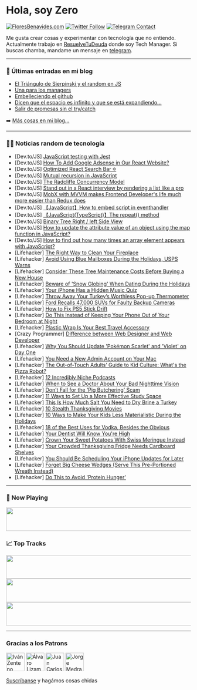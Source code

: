 # Hola, soy Zero

[![FloresBenavides.com](https://img.shields.io/website?down_message=oops&label=MiBlog&style=for-the-badge&up_message=online&url=https%3A%2F%2Ffloresbenavides.com)](https://floresbenavides.com) [![Twitter Follow](https://img.shields.io/twitter/follow/ZeroDragon?color=%231DA1F2&label=Follow&logo=twitter&logoColor=ffffff&style=for-the-badge)](https://twitter.com/zerodragon) [![Telegram Contact](https://img.shields.io/badge/escr%C3%ADbeme-ZeroDragon-%2326A5E4?style=for-the-badge&logo=telegram)](https://t.me/zerodragon)

Me gusta crear cosas y experimentar con tecnología que no entiendo.
Actualmente trabajo en [ResuelveTuDeuda](http://github.com/resuelve) donde soy Tech Manager.
Si buscas chamba, mandame un mensaje en [telegram](https://t.me/zerodragon).

---

### 📕 Últimas entradas en mi blog
<!-- BLOG-POST-LIST:START -->
- [El Triángulo de Sierpinski y el random en JS](https://floresbenavides.com/el-triangulo-de-sierpinski-y-el-random-en-js/)
- [Una para los managers](https://floresbenavides.com/una-para-los-managers/)
- [Embelleciendo el github](https://floresbenavides.com/embelleciendo-el-github/)
- [Dicen que el espacio es infinito y que se está expandiendo…](https://floresbenavides.com/dicen-que-el-espacio-es-infinito-y-que-se-esta-expandiendo/)
- [Salir de promesas sin el try/catch](https://floresbenavides.com/salir-de-promesas-sin-el-try-catch/)
<!-- BLOG-POST-LIST:END -->

➡️ [Más cosas en mi blog...](https://floresbenavides.com)

---

### 👨‍💻 Noticias random de tecnología
<!-- TECH-POSTS:START -->
- [Dev.to/JS] [JavaScript testing with Jest](https://dev.to/gulyapulya/javascript-testing-with-jest-5cke)
- [Dev.to/JS] [How To Add Google Adsense in Our React Website?](https://dev.to/radhe65gupta/how-to-add-google-adsense-in-our-react-website-55j5)
- [Dev.to/JS] [Optimized React Search Bar 🔯](https://dev.to/purohitdheeraj/optimized-react-search-bar-5em6)
- [Dev.to/JS] [Mutual recursion in JavaScript](https://dev.to/andyrewlee/mutual-recursion-in-javascript-1mgh)
- [Dev.to/JS] [The Radcliffe Concurrency Model](https://dev.to/deanius/the-radcliffe-concurrency-model-3ll8)
- [Dev.to/JS] [Stand out in a React interview by rendering a list like a pro](https://dev.to/andyrewlee/stand-out-in-a-react-interview-by-rendering-a-list-like-a-pro-1cn5)
- [Dev.to/JS] [MobX with MVVM makes Frontend Developer&#39;s life much more easier than Redux does](https://dev.to/yoskutik/mobx-with-mvvm-makes-frontend-developers-life-much-more-easier-than-redux-does-547j)
- [Dev.to/JS] [【JavaScript】How to embed script in eventhandler](https://dev.to/aquacat/javascript-how-to-embed-script-in-eventhandler-2ae6)
- [Dev.to/JS] [【JavaScript&lpar;TypeScript&rpar;】The repeat&lpar;&rpar; method](https://dev.to/aquacat/javascripttypescript-the-repeat-method-27mp)
- [Dev.to/JS] [Binary Tree Right / left Side View](https://dev.to/zeeshanali0704/binary-tree-right-side-view-20jo)
- [Dev.to/JS] [How to update the attribute value of an object using the map function in JavaScript?](https://dev.to/aumayeung/how-to-update-the-attribute-value-of-an-object-using-the-map-function-in-javascript-1737)
- [Dev.to/JS] [How to find out how many times an array element appears with JavaScript?](https://dev.to/aumayeung/how-to-find-out-how-many-times-an-array-element-appears-with-javascript-3bnf)
- [Lifehacker] [The Right Way to Clean Your Fireplace](https://lifehacker.com/the-right-way-to-clean-your-fireplace-1849773210)
- [Lifehacker] [Avoid Using Blue Mailboxes During the Holidays, USPS Warns](https://lifehacker.com/avoid-using-blue-mailboxes-during-the-holidays-usps-wa-1849773201)
- [Lifehacker] [Consider These Tree Maintenance Costs Before Buying a New House](https://lifehacker.com/consider-these-tree-maintenance-costs-before-buying-a-n-1849773194)
- [Lifehacker] [Beware of &#39;Snow Globing&#39; When Dating During the Holidays](https://lifehacker.com/beware-of-snow-globing-when-dating-during-the-holidays-1849768804)
- [Lifehacker] [Your iPhone Has a Hidden Music Quiz](https://lifehacker.com/your-iphone-has-a-hidden-music-quiz-1849774243)
- [Lifehacker] [Throw Away Your Turkey’s Worthless Pop-up Thermometer](https://lifehacker.com/throw-away-your-turkey-s-worthless-pop-up-thermometer-1849774059)
- [Lifehacker] [Ford Recalls 47,000 SUVs for Faulty Backup Cameras](https://lifehacker.com/ford-recalls-47-000-suvs-for-faulty-backup-cameras-1849773797)
- [Lifehacker] [How to Fix PS5 Stick Drift](https://lifehacker.com/how-to-fix-ps5-stick-drift-1849773700)
- [Lifehacker] [Do This Instead of Keeping Your Phone Out of Your Bedroom at Night](https://lifehacker.com/do-this-instead-of-keeping-your-phone-out-of-your-bedro-1849773354)
- [Lifehacker] [Plastic Wrap Is Your Best Travel Accessory](https://lifehacker.com/plastic-wrap-is-your-best-travel-accessory-1849773228)
- [Crazy Programmer] [Difference between Web Designer and Web Developer](https://www.thecrazyprogrammer.com/2022/11/difference-between-web-designer-and-web-developer.html)
- [Lifehacker] [Why You Should Update &#39;Pokémon Scarlet&#39; and &#39;Violet&#39; on Day One](https://lifehacker.com/why-you-should-update-pokemon-scarlet-and-violet-on-day-1849772911)
- [Lifehacker] [You Need a New Admin Account on Your Mac](https://lifehacker.com/you-need-a-new-admin-account-on-your-mac-1849772119)
- [Lifehacker] [The Out-of-Touch Adults’ Guide to Kid Culture: What&#39;s the Pizza Robot?](https://lifehacker.com/what-is-the-pizza-robot-1849773091)
- [Lifehacker] [12 Incredibly Niche Podcasts](https://lifehacker.com/12-incredibly-niche-podcasts-1849759822)
- [Lifehacker] [When to See a Doctor About Your Bad Nighttime Vision](https://lifehacker.com/when-to-see-a-doctor-about-your-bad-nighttime-vision-1849771070)
- [Lifehacker] [Don’t Fall for the ‘Pig Butchering’ Scam](https://lifehacker.com/don-t-fall-for-the-pig-butchering-scam-1849769412)
- [Lifehacker] [11 Ways to Set Up a More Effective Study Space](https://lifehacker.com/11-ways-to-set-up-a-more-effective-study-space-1849769797)
- [Lifehacker] [This Is How Much Salt You Need to Dry Brine a Turkey](https://lifehacker.com/this-is-how-much-salt-you-need-to-dry-brine-a-turkey-1849770121)
- [Lifehacker] [10 Stealth Thanksgiving Movies](https://lifehacker.com/10-stealth-thanksgiving-movies-1849769620)
- [Lifehacker] [10 Ways to Make Your Kids Less Materialistic During the Holidays](https://lifehacker.com/10-ways-to-make-your-kids-less-materialistic-during-the-1849768779)
- [Lifehacker] [18 of the Best Uses for Vodka, Besides the Obvious](https://lifehacker.com/18-of-the-best-uses-for-vodka-besides-the-obvious-1849769532)
- [Lifehacker] [Your Dentist Will Know You&#39;re High](https://lifehacker.com/your-dentist-will-know-youre-high-1849769697)
- [Lifehacker] [Crown Your Sweet Potatoes With Swiss Meringue Instead](https://lifehacker.com/crown-your-sweet-potatoes-with-swiss-meringue-instead-1849769356)
- [Lifehacker] [Your Crowded Thanksgiving Fridge Needs Cardboard Shelves](https://lifehacker.com/your-crowded-thanksgiving-fridge-needs-cardboard-shelve-1849769219)
- [Lifehacker] [You Should Be Scheduling Your iPhone Updates for Later](https://lifehacker.com/you-should-be-scheduling-your-iphone-updates-for-later-1849768674)
- [Lifehacker] [Forget Big Cheese Wedges &lpar;Serve This Pre-Portioned Wreath Instead&rpar;](https://lifehacker.com/forget-big-cheese-wedges-serve-this-pre-portioned-wrea-1849768125)
- [Lifehacker] [Do This to Avoid &#39;Protein Hunger&#39;](https://lifehacker.com/do-this-to-avoid-protein-hunger-1849768279)<!-- TECH-POSTS:END -->

---

### 🎵 Now Playing
<a href="https://spotify-now-playing-dun.vercel.app/now-playing?open"><img src="https://spotify-now-playing-dun.vercel.app/now-playing" width="540" height="64"></a>

### 📈 Top Tracks
<a href="https://spotify-now-playing-dun.vercel.app/top-tracks?i=1&open"><img src="https://spotify-now-playing-dun.vercel.app/top-tracks?i=1" width="540" height="64"></a>
<a href="https://spotify-now-playing-dun.vercel.app/top-tracks?i=2&open"><img src="https://spotify-now-playing-dun.vercel.app/top-tracks?i=2" width="540" height="64"></a>
<a href="https://spotify-now-playing-dun.vercel.app/top-tracks?i=3&open"><img src="https://spotify-now-playing-dun.vercel.app/top-tracks?i=3" width="540" height="64"></a>

---

### Gracias a los Patrons
[<img src="https://avatars.githubusercontent.com/u/243380?v=4" alt="Iván Zenteno" width="50px">](https://github.com/k001) [<img src="https://avatars.githubusercontent.com/u/19955639?v=4" alt="Álvaro Lizama" width="50px">](https://github.com/alvarolizama) [<img src="https://avatars.githubusercontent.com/u/2718753?v=4" alt="Juan Carlos Ruiz" width="50px">](https://github.com/JuanCrg90) [<img src="https://avatars.githubusercontent.com/u/37025?v=4" alt="Jorge Medrano" width="50px">](https://github.com/h1pp1e) 

[Suscríbanse](https://www.patreon.com/zerodragon) y hagámos cosas chidas
